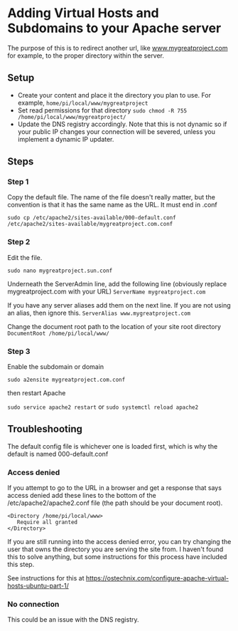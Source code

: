 # Adding Virtual Hosts and Subdomains to your Apache server

The purpose of this is to redirect another url, like www.mygreatproject.com for example, to the proper directory within the server.

## Setup

* Create your content and place it the directory you plan to use. For example, `home/pi/local/www/mygreatproject`
* Set read permissions for that directory `sudo chmod -R 755 /home/pi/local/www/mygreatproject/`
* Update the DNS registry accordingly. Note that this is not dynamic so if your public IP changes your connection will be severed, unless you implement a dynamic IP updater.

## Steps

### Step 1

Copy the default file. The name of the file doesn't really matter, but the convention is that it has the same name as the URL. It must end in .conf

`sudo cp /etc/apache2/sites-available/000-default.conf /etc/apache2/sites-available/mygreatproject.com.conf`

### Step 2

Edit the file. 

`sudo nano mygreatproject.sun.conf`

Underneath the ServerAdmin line, add the following line (obviously replace mygreatproject.com with your URL)
`ServerName mygreatproject.com`

If you have any server aliases add them on the next line. If you are not using an alias, then ignore this. `ServerAlias www.mygreatproject.com`

Change the document root path to the location of your site root directory
`DocumentRoot /home/pi/local/www/`

### Step 3

Enable the subdomain or domain

`sudo a2ensite mygreatproject.com.conf`

then restart Apache

`sudo service apache2 restart` or `sudo systemctl reload apache2`

## Troubleshooting

The default config file is whichever one is loaded first, which is why the default is named 000-default.conf

### Access denied

If you attempt to go to the URL in a browser and get a response that says access denied add these lines to the bottom of the /etc/apache2/apache2.conf file (the path should be your document root).

`<Directory /home/pi/local/www>`<br>
`	Require all granted`<br>
`</Directory>`

If you are still running into the access denied error, you can try changing the user that owns the directory you are serving the site from. I haven't found this to solve anything, but some instructions for this process have included this step.

See instructions for this at https://ostechnix.com/configure-apache-virtual-hosts-ubuntu-part-1/

### No connection

This could be an issue with the DNS registry.
